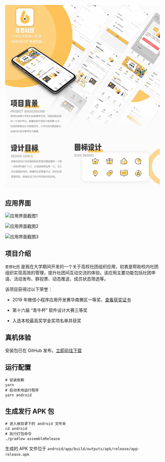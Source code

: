 ![参赛海报](./img/poster.jpg)

## 应用界面

![应用界面截图1](./img/screenshoot1.jpeg)

![应用界面截图2](./img/screenshoot2.jpeg)

![应用界面截图3](./img/screenshoot3.jpeg)

## 项目介绍

`意想社团` 是我在大学期间开发的一个关于高校社团组织应用，初衷是帮助校内社团组织实现高效的管理，提升社团间互动交流的体验。该应用主要功能包括社团申请、活动发布、群投票、动态推送、成员状态筛选等。

该项目获得过以下荣誉：

- 2019 年微信小程序应用开发赛华南赛区一等奖，[查看获奖证书](https://imgur.com/7JrrhYP)

- 第十六届 “青牛杯” 软件设计大赛三等奖

- 入选本校最高奖学金奖项名单并获奖

## 真机体验

安装包已在 GitHub 发布，[立即前往下载](https://github.com/Codennnn/eason-club/releases)

## 运行配置

```
# 安装依赖
yarn
# 启动本地运行程序
yarn android
```

## 生成发行 APK 包

```
# 进入根目录下的 android 文件夹
cd android
# 执行打包命令
./gradlew assembleRelease
```

生成的 APK 文件位于 `android/app/build/outputs/apk/release/app-release.apk`
